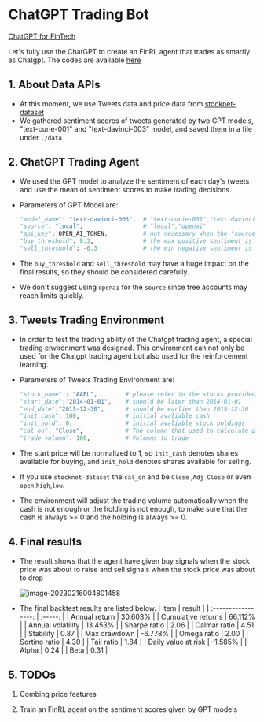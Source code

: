 # ChatGPT Trading Bot

[ChatGPT for FinTech](https://github.com/AI4Finance-Foundation/ChatGPT-for-FinTech)

Let's fully use the ChatGPT to create an FinRL agent that trades as smartly as Chatgpt. The codes are available [here](https://github.com/oliverwang15/Alternative-Data/blob/main/demo/chatgpt-trading/main.ipynb)

## 1. About Data APIs

* At this moment, we use Tweets data and price data from [stocknet-dataset](https://github.com/yumoxu/stocknet-dataset)
* We gathered sentiment scores of tweets generated by two GPT models, "text-curie-001" and "text-davinci-003" model, and saved them in a file under `./data`

## 2. ChatGPT Trading Agent

* We used the GPT model to analyze the sentiment of each day's tweets and use the mean of sentiment scores to make trading decisions. 

* Parameters of GPT Model are:

  ``` PyThon
  "model_name": "text-davinci-003",  # "text-curie-001","text-davinci-003"
  "source": "local",                 # "local","openai"
  "api_key": OPEN_AI_TOKEN,          # not necessary when the "source" is "local"
  "buy_threshold": 0.3,              # the max positive sentiment is 1, so this should range from 0 to 1 
  "sell_threshold": -0.3             # the min negative sentiment is -1, so this should range from -1 to 0
  ```

* The `buy_threshold` and `sell_threshold` may have a huge impact on the final results, so they should be considered carefully.

* We don't suggest using  `openai` for the `source` since free accounts may reach limits quickly.

## 3. Tweets Trading Environment 

* In order to test the trading ability of the Chatgpt trading agent, a special trading environment was designed. This environment can not only be used for the Chatgpt trading agent but also used for the reinforcement learning. 

* Parameters of Tweets Trading Environment are:

  ``` PyThon
  "stock_name" : "AAPL",        # please refer to the stocks provided by stocknet-dataset
  "start_date":"2014-01-01",    # should be later than 2014-01-01
  "end_date":"2015-12-30",      # should be earlier than 2015-12-30
  "init_cash": 100,             # initial avaliable cash
  "init_hold": 0,               # initial avaliable stock holdings
  "cal_on": "Close",            # The column that used to calculate prices
  "trade_volumn": 100,          # Volumns to trade
  ```

* The start price will be normalized to 1, so `init_cash` denotes shares available for buying, and `init_hold` denotes shares available for selling.

* If  you use `stocknet-dataset` the `cal_on` and be `Close` ,`Adj Close` or even `open`,`high`,`low`.

* The environment will adjust the trading volume automatically when the cash is not enough or the holding is not enough, to make sure that the cash is always >= 0 and the holding is always >= 0.

## 4. Final results

* The result shows that the agent have given buy signals when the stock price was about to raise and sell signals when the stock price was about to drop

  ![image-20230216004801458](https://cdn.jsdelivr.net/gh/oliverwang15/imgbed@main/img/Chatgpt_trading_res.png)

* The final backtest results are listed below. 
  |        item         | result  |
  | :-----------------: | :-----: |
  |    Annual return    | 30.603% |
  | Cumulative returns  | 66.112% |
  |  Annual volatility  | 13.453% |
  |    Sharpe ratio     |  2.06   |
  |    Calmar ratio     |  4.51   |
  |      Stability      |  0.87   |
  |    Max drawdown     | -6.778% |
  |     Omega ratio     |  2.00   |
  |    Sortino ratio    |  4.30   |
  |     Tail ratio      |  1.84   |
  | Daily value at risk | -1.585% |
  |        Alpha        |  0.24   |
  |        Beta         |  0.31   |

## 5. TODOs

1. Combing price features

2. Train an FinRL agent on the sentiment scores given by GPT models
